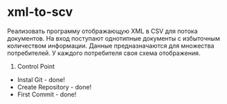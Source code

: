 xml-to-scv
==========

Реализовать программу отображающую XML в CSV для потока документов. На вход поступают однотипные документы с избыточным количеством информации. Данные предназначаются для множества потребителей. У каждого потребителя своя схема отображения.

1) Control Point
  - Instal Git - done!
  - Create Repository - done!
  - First Commit - done!
